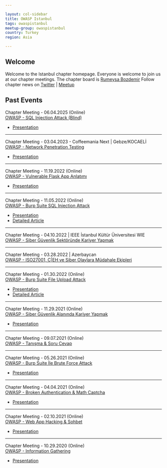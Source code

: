 ```yaml
---

layout: col-sidebar
title: OWASP Istanbul
tags: owaspistanbul
meetup-group: owaspistanbul
country: Turkey
region: Asia

---
```



## Welcome
Welcome to the Istanbul chapter homepage. Everyone is welcome to join us at our chapter meetings. The chapter board is <a href="mailto:rumeysa.bozdemir@owasp.org">Rumeysa Bozdemir</a>
Follow chapter news on [Twitter](https://twitter.com/OWASPIstanbul) | [Meetup](https://www.meetup.com/OWASPIstanbul/)

## Past Events
Chapter Meeting - 06.04.2025 (Online) <br>
[OWASP - SQL Injection Attack (Blind)](https://www.meetup.com/tr-TR/owaspistanbul/events/306510533/)
* [Presentation](https://www.slideshare.net/slideshow/sql-injection-attack-blind-owasp-istanbul/276382225)
<hr>

Chapter Meeting - 03.04.2023 - Coffeemania Next | Gebze/KOCAELİ <br>
[OWASP - Network Penetration Testing](https://www.meetup.com/tr-TR/owaspistanbul/events/291863208/)
* [Presentation](https://www.slideshare.net/RumeysaBozdemir/network-penetration-testing-owasp-istanbul)
<hr>

Chapter Meeting - 11.19.2022 (Online)<br>
[OWASP - Vulnerable Flask App Anlatımı](https://www.meetup.com/tr-TR/owaspistanbul/events/289756672/)
* [Presentation](https://www.slideshare.net/anilyelken/owaspvulnerableflaskapp)
<hr>

Chapter Meeting - 11.05.2022 (Online)<br>
[OWASP - Burp Suite SQL Injection Attack](https://www.meetup.com/tr-TR/owaspistanbul/events/288963937/)
* [Presentation](https://www.slideshare.net/RumeysaBozdemir/burp-suite-sql-injection-attack-owasp-istanbul)
* [Detailed Article](https://bilisimcikiz.com/2022/11/05/sql-injection-vulnerabilities/)
<hr>

Chapter Meeting - 04.10.2022 | IEEE İstanbul Kültür Üniversitesi WIE<br>
[OWASP - Siber Güvenlik Sektöründe Kariyer Yapmak](https://www.meetup.com/tr-TR/OWASPistanbul/events/284304932/ins)
<hr>

Chapter Meeting - 03.28.2022 | Azerbaycan<br>
[OWASP - ISO27001, C|EH ve Siber Olaylara Müdahale Ekipleri](https://www.meetup.com/tr-TR/OWASPistanbul/events/284865466/)
<hr>

Chapter Meeting - 01.30.2022 (Online)<br>
[OWASP - Burp Suite File Upload Attack](https://www.meetup.com/tr-TR/OWASPistanbul/events/283545355/)
* [Presentation](https://www.slideshare.net/RumeysaBozdemir/burp-suite-ile-file-upload-attack-owasp-istanbul)
* [Detailed Article](https://bilisimcikiz.com/2022/01/29/file-upload-vulnerabilities/)
<hr>

Chapter Meeting - 11.29.2021 (Online)<br>
[OWASP - Siber Güvenlik Alanında Kariyer Yapmak](https://www.meetup.com/tr-TR/OWASPistanbul/events/282161960/)
* [Presentation](https://www.slideshare.net/RumeysaBozdemir/owasp-siber-gvenlik-sektrnde-kariyer-yapmak)
<hr>

Chapter Meeting - 09.07.2021 (Online)<br>
[OWASP - Tanışma & Soru Cevap](https://www.meetup.com/tr-TR/OWASPistanbul/events/280485477)
<hr>

Chapter Meeting - 05.26.2021 (Online)<br>
[OWASP - Burp Suite İle Brute Force Attack](https://www.meetup.com/tr-TR/OWASPistanbul/events/278208217/)
* [Presentation](https://www.slideshare.net/RumeysaBozdemir/burp-suite-ile-brute-force-attack-owasp-istanbul-248577080)
<hr>

Chapter Meeting - 04.04.2021 (Online)<br>
[OWASP - Broken Authentication & Math Captcha](https://www.meetup.com/tr-TR/OWASPistanbul/events/277256226/)
* [Presentation](https://www.slideshare.net/RumeysaBozdemir/broken-authentication-owasp-istanbul)
<hr>

Chapter Meeting - 02.10.2021 (Online)<br>
[OWASP - Web App Hacking & Sohbet](https://www.meetup.com/tr-TR/OWASPistanbul/events/276188658/)
* [Presentation](https://www.slideshare.net/RumeysaBozdemir/web-app-hacking-owasp-istanbul-242538417)
<hr>

Chapter Meeting - 10.29.2020 (Online)<br>
[OWASP - Information Gathering](https://www.meetup.com/tr-TR/OWASPistanbul/events/273920215/)
* [Presentation](https://www.slideshare.net/RumeysaBozdemir/information-gathering-242538383)
